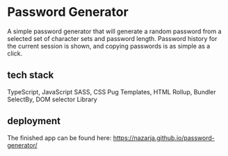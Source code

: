 # Password Generator

A simple password generator that will generate a random password from a selected set of character sets and password length.
Password history for the current session is shown, and copying passwords is as simple as a click.

## tech stack
TypeScript, JavaScript
SASS, CSS
Pug Templates, HTML
Rollup, Bundler
SelectBy, DOM selector Library

## deployment
The finished app can be found here: https://nazarja.github.io/password-generator/
